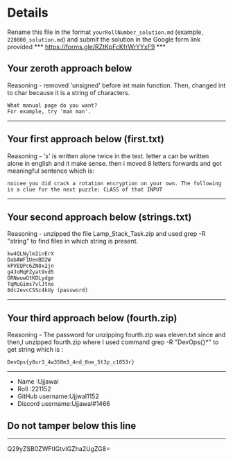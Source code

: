 # Details

Rename this file in the format `yourRollNumber_solution.md` (example, `220000_solution.md`) and submit the solution in the Google form link provided 
*** https://forms.gle/RZtKpFcKfrWrYYxF9 ***


## Your zeroth approach below

Reasoning - removed 'unsigned' before int main function. Then, changed int to char because it is a string of characters.

```
What manual page do you want?
For example, try 'man man'.
```

---

## Your first approach below (first.txt)

Reasoning - 's' is written alone twice in the text. letter a can be written alone in english and it make sense. then i moved  8 letters forwards and got meaningful sentence which is:

```
noicee you did crack a rotation encryption on your own. The following is a clue for the next puzzle: CLASS of that INPUT
```

---

## Your second approach below (strings.txt)

Reasoning - unzipped the file Lamp_Stack_Task.zip and used grep -R "string" to find files in which string is present.

```
kw4QLNylm2inErX
DabAWF1UenBD2W
kPVEQPc6ZN8x2jn
g4JoMqFZyat9vd5
ORNwuwGtKDLydge
TqMuGims7vlJtno
8dc2evcCSSc4kUy (password)
```

---

## Your third approach below (fourth.zip)

Reasoning - The password for unzipping fourth.zip was eleven.txt since and then,I unzipped fourth.zip where I used command grep -R "DevOps{}*" to get string which is :

```
DevOps{y0ur3_4w350m3_4nd_0ne_5t3p_c1053r}
```

---


- Name :Ujjawal
- Roll :221152
- GitHub username:Ujjwal1152
- Discord username:Ujjawal#1466


## Do not tamper below this line

---

Q29yZSB0ZWFtIGtvIGZha2UgZG8=

